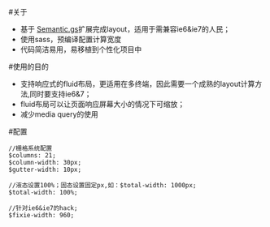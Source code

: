#关于
* 基于 [Semantic.gs](http://semantic.gs/)扩展完成layout，适用于需兼容ie6&ie7的人民；
* 使用sass，预编译配置计算宽度 
* 代码简洁易用，易移植到个性化项目中

#使用的目的
* 支持响应式的fluid布局，更适用在多终端，因此需要一个成熟的layout计算方法,同时要支持ie6&7；
* fluid布局可以让页面响应屏幕大小的情况下可缩放；
* 减少media query的使用

#配置
```
//栅格系统配置
$columns: 21;
$column-width: 30px;
$gutter-width: 10px;

//液态设置100%；固态设置固定px,如：$total-width: 1000px; 
$total-width: 100%;

//针对ie6&ie7的hack; 
$fixie-width: 960;

```
